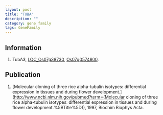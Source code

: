 ```yaml
---
layout: post
title: "TUBA"
description: ""
category: gene family
tags: GeneFamily
---
```


## Information
1. TubA3, [LOC_Os07g38730](http://rice.plantbiology.msu.edu/cgi-bin/ORF_infopage.cgi?orf=LOC_Os07g38730), [Os07g0574800](http://rapdb.dna.affrc.go.jp/viewer/gbrowse_details/irgsp1?name=Os07g0574800).

## Publication
1. [Molecular cloning of three rice alpha-tubulin isotypes: differential expression in tissues and during flower development.](http://www.ncbi.nlm.nih.gov/pubmed?term=(Molecular cloning of three rice alpha-tubulin isotypes: differential expression in tissues and during flower development.%5BTitle%5D)), 1997, Biochim Biophys Acta.


